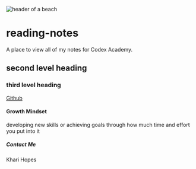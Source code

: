 ![header of a beach]([https://myoctocat.com/assets/images/base-octocat.svg](https://fraserisland-australia.com/wp-content/uploads/2016/11/8.Fraser-Island-Beaches-Header.jpg))

# reading-notes
A place to view all of my notes for Codex Academy.

## second level heading

### third level heading
[Github](https://github.com/khari-hopes/)

#### Growth Mindset
developing new skills or achieving goals through how much time and effort you put into it

##### Contact Me
Khari Hopes
